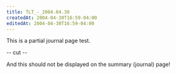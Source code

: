 ```yaml
---
title: TLT_-_2004.04.30
createdAt: 2004-04-30T16:59-04:00
editedAt: 2004-04-30T16:59-04:00
---
```


This is a partial journal page test.

-- cut --

And this should not be displayed on the summary (journal) page!

